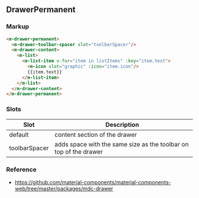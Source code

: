 ## DrawerPermanent

### Markup

```html
<m-drawer-permanent>
  <m-drawer-toolbar-spacer slot="toolbarSpacer"/>
  <m-drawer-content>
    <m-list>
      <m-list-item v-for="item in listItems" :key="item.text">
        <m-icon slot="graphic" :icon="item.icon"/>
        {{item.text}}
      </m-list-item>
    </m-list>
  </m-drawer-content>
</m-drawer-permanent>
```

### Slots

| Slot | Description |
|------|-------------|
| default | content section of the drawer |
| toolbarSpacer | adds space with the same size as the toolbar on top of the drawer |

### Reference

- https://github.com/material-components/material-components-web/tree/master/packages/mdc-drawer
